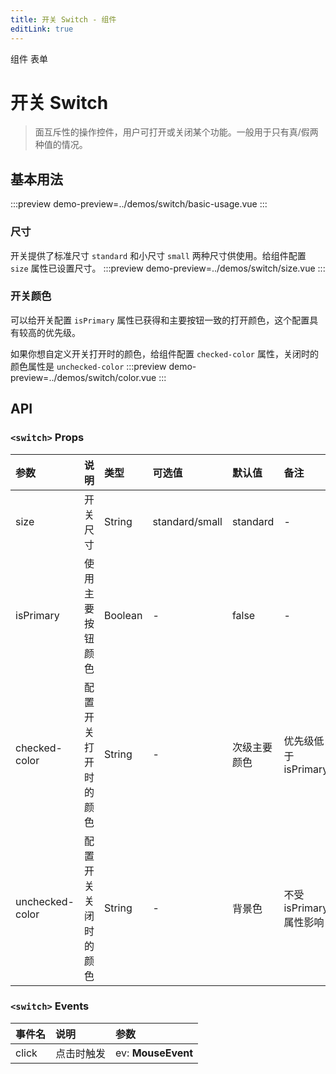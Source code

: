 ```yaml
---
title: 开关 Switch - 组件
editLink: true
---
```


<ap-breadcrumb>
  <ap-breadcrumb-item>组件</ap-breadcrumb-item>
  <ap-breadcrumb-item>表单</ap-breadcrumb-item>
</ap-breadcrumb>

# 开关 Switch
> 面互斥性的操作控件，用户可打开或关闭某个功能。一般用于只有真/假两种值的情况。


## 基本用法
:::preview
demo-preview=../demos/switch/basic-usage.vue
:::

### 尺寸
开关提供了标准尺寸 `standard` 和小尺寸 `small` 两种尺寸供使用。给组件配置 `size` 属性已设置尺寸。
:::preview
demo-preview=../demos/switch/size.vue
:::

### 开关颜色
可以给开关配置 `isPrimary` 属性已获得和主要按钮一致的打开颜色，这个配置具有较高的优先级。

如果你想自定义开关打开时的颜色，给组件配置 `checked-color` 属性，关闭时的颜色属性是 `unchecked-color`
:::preview
demo-preview=../demos/switch/color.vue
:::

## API
### `<switch>` Props

| 参数 | 说明 | 类型 | 可选值 | 默认值 | 备注 |
| :----- | :----- | :----- | :----- | :----- | :----- |
| size | 开关尺寸 | String | standard/small | standard | - |
| isPrimary | 使用主要按钮颜色 | Boolean | - | false | - |
| checked-color | 配置开关打开时的颜色 | String | - | 次级主要颜色 | 优先级低于 isPrimary |
| unchecked-color | 配置开关关闭时的颜色 | String | - | 背景色 | 不受 isPrimary 属性影响 |

### `<switch>` Events

| 事件名 | 说明 | 参数 |
| :----- | :----- | :----- |
| click | 点击时触发 | ev: **MouseEvent** |